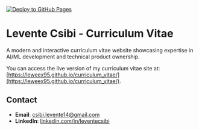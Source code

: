 [![Deploy to GitHub Pages](https://github.com/leweex95/curriculum_vitae/actions/workflows/deploy.yml/badge.svg)](https://github.com/leweex95/curriculum_vitae/actions/workflows/deploy.yml)

# Levente Csibi - Curriculum Vitae

A modern and interactive curriculum vitae website showcasing expertise in AI/ML development and technical product ownership.

You can access the live version of my curriculum vitae site at: [https://leweex95.github.io/curriculum_vitae/](https://leweex95.github.io/curriculum_vitae/).

## Contact

- **Email**: csibi.levente14@gmail.com
- **LinkedIn**: [linkedin.com/in/leventecsibi](https://www.linkedin.com/in/leventecsibi/)
